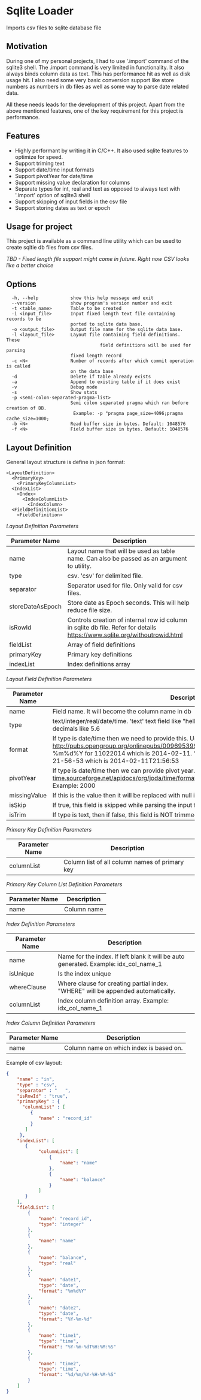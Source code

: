 Sqlite Loader
=============

Imports csv files to sqlite database file

Motivation
----------

During one of my personal projects, I had to use '.import' command of the sqlite3 shell. The .import
command is very limited in functionality. It also always binds column data as text. This has
performance hit as well as disk usage hit. I also need some very basic conversion support like store
numbers as numbers in db files as well as some way to parse date related data.

All these needs leads for the development of this project. Apart from the above mentioned features,
one of the key requirement for this project is performance.

Features
--------

 * Highly performant by writing it in C/C++. It also used sqlite features to optimize for speed.
 * Support triming text
 * Support date/time input formats
 * Support pivotYear for date/time
 * Support missing value declaration for columns
 * Separate types for int, real and text as opposed to always text with '.import' option of sqlite3
   shell
 * Support skipping of input fields in the csv file
 * Support storing dates as text or epoch

Usage for project
-----------------

This project is available as a command line utility which can be used to create sqltie db files from
csv files.

*TBD - Fixed length file support might come in future. Right now CSV looks like a better choice*

Options
-------

```text
  -h, --help            show this help message and exit
  --version             show program's version number and exit
  -t <table_name>       Table to be created
  -i <input_file>       Input fixed length text file containing records to be
                        ported to sqlite data base.
  -o <output_file>      Output file name for the sqlite data base.
  -l <layout_file>      Layout file containing field definitions. These
                                   field definitions will be used for parsing
                        fixed length record
  -c <N>                Number of records after which commit operation is called
                        on the data base
  -d                    Delete if table already exists
  -a                    Append to existing table if it does exist
  -v                    Debug mode
  -s                    Show stats
  -p <semi-colon-separated-pragma-list>
                        Semi colon separated pragma which ran before creation of DB.
                         Example: -p "pragma page_size=4096;pragma cache_size=1000;
  -b <N>                Read buffer size in bytes. Default: 1048576
  -f <N>                Field buffer size in bytes. Default: 1048576
```

Layout Definition
-----------------

General layout structure is define in json format:

```text
<LayoutDefinition>
  <PrimaryKey>
    <PrimaryKeyColumnList>
  <IndexList>
    <Index>
      <IndexColumnList>
        <IndexColumn>
  <FieldDefinitionList>
    <FieldDefinition>
```

*Layout Definition Parameters*

| Parameter Name  | Description |
|-----------------|-------------|
| name            | Layout name that will be used as table name. Can also be passed as an argument to utility.|
| type            | csv. 'csv' for delimited file.|
| separator       | Separator used for file. Only valid for csv files.|
| storeDateAsEpoch| Store date as Epoch seconds. This will help reduce file size.|
| isRowId         | Controls creation of internal row id column in sqlite db file.  Refer for details https://www.sqlite.org/withoutrowid.html |
| fieldList       | Array of field definitions |
| primaryKey      | Primary key definitions |
| indexList       | Index definitions array |

*Layout Field Definition Parameters*

| Parameter Name | Description |
|----------------|-------------|
| name           | Field name. It will become the column name in db |
| type           | text/integer/real/date/time. 'text' text field like "hello". 'integer' for integers like 10. 'real' for decimals like 5.6 |
| format         | If type is date/time then we need to provide this. Use date format from http://pubs.opengroup.org/onlinepubs/009695399/functions/strftime.html. Example: %m%d%Y for 11022014 which is 2014-02-11. %d/%m/%Y-%H-%M-%S for 02/11/2014-21-56-53 which is 2014-02-11T21:56:53 |
| pivotYear      | If type is date/time then we can provide pivot year. Refer to http://joda-time.sourceforge.net/apidocs/org/joda/time/format/DateTimeFormatter.html#withPivotYear(int). Example: 2000|
| missingValue   | If this is the value then it will be replaced with null in db. |
| isSkip         | If true, this field is skipped while parsing the input file.  Default is false |
| isTrim         | If type is text, then if false, this field is NOT trimmed. Default is true |

*Primary Key Definition Parameters*

| Parameter Name | Description |
|----------------|-------------|
| columnList     | Column list of all column names of primary key |

*Primary Key Column List Definition Parameters*

| Parameter Name | Description |
|----------------|-------------|
| name           | Column name |

*Index Definition Parameters*

| Parameter Name | Description |
|----------------|-------------|
| name           | Name for the index. If left blank it will be auto generated.  Example: idx_col_name_1 |
| isUnique       | Is the index unique |
| whereClause    | Where clause for creating partial index. "WHERE" will be appended automatically. |
| columnList     | Index column definition array. Example: idx_col_name_1 |

*Index Column Definition Parameters*

| Parameter Name | Description |
|----------------|-------------|
| name           | Column name on which index is based on.|


Example of csv layout:


```json
{
    "name" : "in",
    "type" : "csv",
    "separator" : "   ",
    "isRowId" : "true",
    "primaryKey" : {
      "columnList" : [
         {
            "name" : "record_id"
         }
       ]
     },
    "indexList": [
       {
            "columnList": [
                {
                    "name": "name"
                },
                {
                    "name": "balance"
                }
            ]
       }
    ],
    "fieldList": [
        {
            "name": "record_id",
            "type": "integer"
        },
        {
            "name": "name"
        },
        {
            "name": "balance",
            "type": "real"
        },
        {
            "name": "date1",
            "type": "date",
            "format": "%m%d%Y"
        },
        {
            "name": "date2",
            "type": "date",
            "format": "%Y-%m-%d"
        },
        {
            "name": "time1",
            "type": "time",
            "format": "%Y-%m-%dT%H:%M:%S"
        },
        {
            "name": "time2",
            "type": "time",
            "format": "%d/%m/%Y-%H-%M-%S"
        }
    ]
}
```
